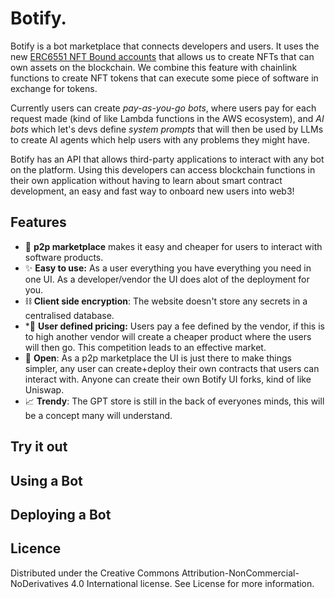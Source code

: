 # Botify.

Botify is a bot marketplace that connects developers and users. It uses 
the new [ERC6551 NFT Bound accounts](https://eips.ethereum.org/EIPS/eip-6551) that allows us to create NFTs that
can own assets on the blockchain. We combine this 
feature with chainlink functions to create NFT tokens that can execute
some piece of software in exchange for tokens. 

Currently users can create *pay-as-you-go bots*, where users pay for each
request made (kind of like Lambda functions in the AWS ecosystem), 
and *AI bots* which let's devs define *system prompts* that will
then be used by LLMs to create AI agents which help users with any 
problems they might have.

Botify has an API that allows third-party applications to interact with any
bot on the platform. Using this developers can access blockchain functions in their own 
application without having to learn about smart contract development, an easy 
and fast way to onboard new users into web3!

## Features 
* 🛒 **p2p marketplace** makes it easy and cheaper for users to interact with software products.
* ✨ **Easy to use:** As a user everything you have everything you need in one UI. As a developer/vendor the 
UI does alot of the deployment for you.
* ⛓️ **Client side encryption**: The website doesn't store any secrets in a centralised database.
* *💸 **User defined pricing:** Users pay a fee defined by the vendor, if this is to high 
another vendor will create a cheaper product where the users will then go. This 
competition leads to an effective market.
* 📖 **Open**: As a p2p marketplace the UI is just there to make things simpler, any user can
create+deploy their own contracts that users can interact with. Anyone can create their 
own Botify UI forks, kind of like Uniswap.
* 📈 **Trendy**: The GPT store is still in the back of everyones minds, this will 
be a concept many will understand.

## Try it out 

## Using a Bot

## Deploying a Bot

## Licence
Distributed under the Creative Commons Attribution-NonCommercial-NoDerivatives 4.0 International license. See License for more information.
